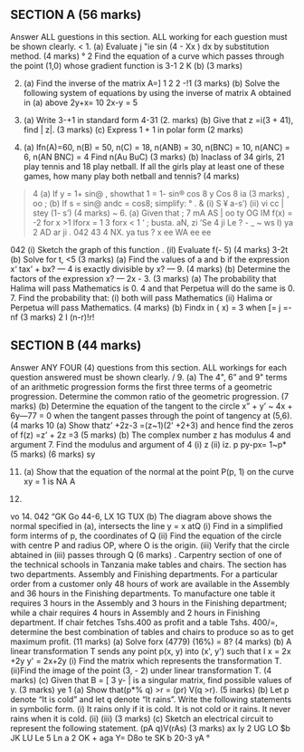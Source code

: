 ## SECTION A (56 marks)
Answer ALL guestions in this section. ALL working for each guestion must be shown clearly.
< 1. (a) Evaluate j "ie sin
(4 - Xx ) dx by substitution method. (4 marks)
° 2
Find the equation of a curve which passes through the point (1,0) whose gradient function is
3-1
2
K
(b)
(3 marks)

2. (a) Find the inverse of the matrix
A=] 1 2
2 -!1 (3 marks)
(b) Solve the following system of equations by using the inverse of matrix A obtained in (a) above
2y+x= 10
2x-y = 5

3. (a) Write 3-+1 in standard form
4-31
(2. marks)
(b) Give that z =i(3 + 41), find | z|. (3 marks)
(c) Express 1 + 1 in polar form (2 marks)

4. (a) Ifn(A)=60, n(B) = 50, n(C) = 18, n(ANB) = 30, n(BNC) = 10, n(ANC) = 6, n(AN BNC) = 4
Find n(Au BuC) (3 marks)
(b) Inaclass of 34 girls, 21 play tennis and 18 play netball. If all the girls play at least one of these games, how many play both netball and tennis?
(4 marks)
> 4 (a) If y = 1+ sin@ , showthat 1 = 1- sin®
cos 8 y Cos 8 ia
(3 marks) , oo ;
(b) If s = sin@ andc = cos8; simplify: °
. &
(i) S
¥ a-s’)
(ii) vi cc | stey (1- s’) (4 marks)
~ 6. (a) Given that ; 7 mA AS
| oo ty OG IM
f(x) = -2 for x >1
lforx = 1
3 forx < 1 ‘
; busta. aN,
zi ‘Se 4 ji Le ? -
_ ~ ws I) ya 2 AD ar ji .
042 43 4 NX. ya tus ? x ee WA ee ee

042
(i) Sketch the graph of this function .
(il) Evaluate f(- 5) (4 marks)
3-2t
(b) Solve for t, <5 (3 marks)
(a) Find the values of a and b if the expression x‘ tax’ + bx? — 4 is exactly divisible by x? — 9. 
(4 marks)
(b) Determine the factors of the expression x? — 2x - 3. (3 marks)
(a) The probability that Halima will pass Mathematics is 0. 4 and that Perpetua will do the same is 0. 7. Find the probability that:
(i) both will pass Mathematics
(ii) Halima or Perpetua will pass Mathematics. (4 marks)
(b) Findx in { x) = 3 when [= j =- nf (3 marks)
2 I (n-r)!r!

## SECTION B (44 marks)
Answer ANY FOUR (4) questions from this section. ALL workings for each question answered must be shown clearly.
/ 9. (a) The 4", 6” and 9" terms of an arithmetic progression forms the first three terms of a geometric progression. Determine the common ratio of the geometric progression.
(7 marks)
(b) Determine the equation of the tangent to the circle x” + y’ ~ 4x + 6y—77 = 0 when the tangent passes through the point of tangency at (5,6).
(4 marks
10 (a) Show thatz’ +2z-3 =(z~1)(2’ +2+3) and hence find the zeros of f(z) =z’ + 2z =3
(5 marks)
(b) The complex number z has modulus 4 and argument 7. Find the modulus and argument of
4
(i) z
(ii) iz.
p py-px= 1~p*
(5 marks)
(6 marks) sy

11. (a) Show that the equation of the normal at the point P(p, 1) on the curve xy = 1 is
NA
A

13. 
vo 14. 
042
“GK
Go 44-6,
LX 1G TUX
(b) The diagram above shows the normal specified in (a), intersects the line y = x atQ
(i) Find in a simplified form interms of p, the coordinates of Q
(ii) Find the equation of the circle with centre P and radius OP, where O is the origin.
(iii) Verify that the circle abtained in (iii) passes through Q
(6 marks)
. Carpentry section of one of the technical schools in Tanzania make tables and chairs. The section has two departments. Assembly and Finishing departments. For a particular order from a customer only
48 hours of work are available in the Assembly and 36 hours in the Finishing departments. To manufacture one table it requires 3 hours in the Assembly and 3 hours in the Finishing department;
while a chair requires 4 hours in Assembly and 2 hours in Finishing department. If chair fetches
Tshs.400 as profit and a table Tshs. 400/=, determine the best combination of tables and chairs to produce so as to get maximum profit.
(11 marks)
(a) Solve forx (4779) (16%) = 8?
(4 marks)
(b) A linear transformation T sends any point p(x, y) into (x', y') such that
I
x = 2x +2y y' = 2x+2y
(i) Find the matrix which represents the transformation T.
(ii)Find the image of the point (3, - 2) under linear transformation T.
(4 marks)
(c) Given that B = [ 3 y- | is a singular matrix, find possible values of y. (3 marks)
ye 1
(a) Show that(p*% q) >r = (pr) V(q >r). (5 inarks)
(b) Let p denote “It is cold” and let q denote “It rains”. Write the following statements in symbolic form.
(i) It rains only if it is cold.
It is not cold or it rains.
It never rains when it is cold.
(ii)
(iii)
(3 marks)
(c) Sketch an electrical circuit to represent the following statement.
(pA q)V(rAs)
(3 marks)
ax ly 2 UG
LO $b JK LU
Le 5
Ln a 2
OK + aga Y= D8o te
SK b 20-3 yA °